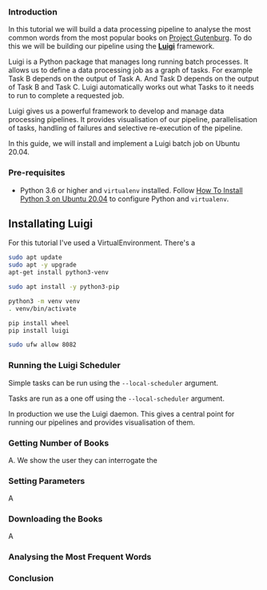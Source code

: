 ### Introduction
In this tutorial we will build a data processing pipeline to analyse the most common words from the most popular books on [Project Gutenburg](https://www.gutenberg.org/). To do this we will be building our pipeline using the [**Luigi**](https://luigi.readthedocs.io/en/stable/index.html) framework.

Luigi is a Python package that manages long running batch processes. It allows us to define a data processing job as a graph of tasks. For example Task B depends on the output of Task A. And Task D depends on the output of Task B and Task C.  Luigi automatically works out what Tasks to it needs to run to complete a requested job.

Luigi gives us a powerful framework to develop and manage data processing pipelines. It provides visualisation of our pipeline, parallelisation of tasks, handling of failures and selective re-execution of the pipeline.

In this guide, we will install and implement a Luigi batch job on Ubuntu 20.04.

### Pre-requisites
- Python 3.6 or higher and ```virtualenv``` installed. Follow [How To Install Python 3 on Ubuntu 20.04](https://www.digitalocean.com/community/tutorials/how-to-install-python-3-and-set-up-a-programming-environment-on-an-ubuntu-20-04-server) to configure Python and ```virtualenv```.


## Installating Luigi

For this tutorial I've used a VirtualEnvironment. There's a 
``` bash
sudo apt update
sudo apt -y upgrade
apt-get install python3-venv
```

``` bash
sudo apt install -y python3-pip
```

``` bash
python3 -m venv venv
. venv/bin/activate
```

``` bash
pip install wheel
pip install luigi
```

``` bash
sudo ufw allow 8082
```

### Running the Luigi Scheduler
Simple tasks can be run using the ```--local-scheduler``` argument.

Tasks are run as a one off using the ```--local-scheduler``` argument.

In production we use the Luigi daemon. This gives a central point for running our pipelines and provides visualisation of them. 

### Getting Number of Books
A. We show the user they can interrogate the 

### Setting Parameters
A

### Downloading the Books
A

### Analysing the Most Frequent Words

### Conclusion
